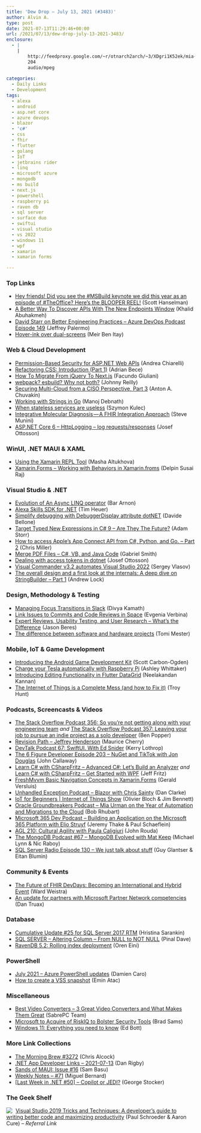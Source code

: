 ```yaml
---
title: 'Dew Drop – July 13, 2021 (#3483)'
author: Alvin A.
type: post
date: 2021-07-13T11:29:46+00:00
url: /2021/07/13/dew-drop-july-13-2021-3483/
enclosure:
  - |
    |
        http://feedproxy.google.com/~r/otnarch2arch/~3/XDgri1K52ek/mia-audio.mp3
        204
        audio/mpeg
        
categories:
  - Daily Links
  - Development
tags:
  - alexa
  - android
  - asp.net core
  - azure devops
  - blazor
  - 'c#'
  - css
  - fhir
  - flutter
  - golang
  - IoT
  - jetbrains rider
  - linq
  - microsoft azure
  - mongodb
  - ms build
  - next.js
  - powershell
  - raspberry pi
  - raven db
  - sql server
  - surface duo
  - swiftui
  - visual studio
  - vs 2022
  - windows 11
  - wpf
  - xamarin
  - xamarin forms

---
```

### <a name="top"></a>Top Links

  * <a href="https://twitter.com/shanselman/status/1414689721654005763" target="_blank" rel="noopener">Hey friends! Did you see the #MSBuild keynote we did this year as an episode of #TheOffice? Here&#8217;s the BLOOPER REEL!</a> (Scott Hanselman)
  * <a href="https://blog.jetbrains.com/dotnet/2021/07/12/a-better-way-to-discover-apis-with-the-new-endpoints-window/" target="_blank" rel="noopener">A Better Way To Discover APIs With The New Endpoints Window</a> (Khalid Abuhakmeh)
  * <a href="http://azuredevopspodcast.clear-measure.com/david-starr-on-better-engineering-practices-episode-149" target="_blank" rel="noopener">David Starr on Better Engineering Practices &#8211; Azure DevOps Podcast Episode 149</a> (Jeffrey Palermo)
  * <a href="https://devblogs.microsoft.com/surface-duo/pen-ink-sdk-hover/?WT.mc_id=DOP-MVP-4025064" target="_blank" rel="noopener">Hover-ink over dual-screens</a> (Meir Ben Itay)



### <a name="web"></a>Web & Cloud Development

  * <a href="https://auth0.com/blog/permission-based-security-aspnet-webapi/" target="_blank" rel="noopener">Permission-Based Security for ASP.NET Web APIs</a> (Andrea Chiarelli)
  * <a href="https://smashingmagazine.com/2021/07/refactoring-css-introduction-part1/" target="_blank" rel="noopener">Refactoring CSS: Introduction (Part 1)</a> (Adrian Bece)
  * <a href="https://smashingmagazine.com/2021/07/migrate-jquery-nextjs/" target="_blank" rel="noopener">How To Migrate From jQuery To Next.js</a> (Facundo Giuliani)
  * <a href="https://blog.johnnyreilly.com/2021/07/11/webpack-esbuild-why-not-both" target="_blank" rel="noopener">webpack? esbuild? Why not both?</a> (Johnny Reilly)
  * <a href="https://cloudsecuritypodcast.libsyn.com/securing-multi-cloud-from-a-ciso-perspective-part-3" target="_blank" rel="noopener">Securing Multi-Cloud from a CISO Perspective, Part 3</a> (Anton A. Chuvakin)
  * <a href="https://www.developer.com/languages/strings-in-go/" target="_blank" rel="noopener">Working with Strings in Go</a> (Manoj Debnath)
  * <a href="https://blog.scooletz.com/2021/07/12/when-stateless-services-are-useless" target="_blank" rel="noopener">When stateless services are useless</a> (Szymon Kulec)
  * <a href="https://blog.heliossoftware.com/integrative-molecular-diagnosis-a-fhir-integration-approach-7c40c98f24ce?source=rss----9b1b9ed586ce---4" target="_blank" rel="noopener">Integrative Molecular Diagnosis — A FHIR Integration Approach</a> (Steve Munini)
  * <a href="https://josef.codes/asp-net-core-6-http-logging-log-requests-responses/" target="_blank" rel="noopener">ASP.NET Core 6 &#8211; HttpLogging &#8211; log requests/responses</a> (Josef Ottosson)



### <a name="silverlight"></a>WinUI, .NET MAUI & XAML

  * <a href="https://trailheadtechnology.com/using-the-xamarin-repl-tool/?utm_source=rss&utm_medium=rss&utm_campaign=using-the-xamarin-repl-tool" target="_blank" rel="noopener">Using the Xamarin REPL Tool</a> (Masha Altukhova)
  * <a href="https://xamarinmonkeys.blogspot.com/2021/07/xamarinforms-working-with-behaviors-in.html" target="_blank" rel="noopener">Xamarin.Forms &#8211; Working with Behaviors in Xamarin.froms</a> (Delpin Susai Raj)



### <a name="dotnet"></a>Visual Studio & .NET

  * <a href="http://blog.i3arnon.com/2021/07/12/async-linq-operator/" target="_blank" rel="noopener">Evolution of An Async LINQ operator</a> (Bar Arnon)
  * <a href="https://github.com/timheuer/alexa-skills-dotnet" target="_blank" rel="noopener">Alexa Skills SDK for .NET</a> (Tim Heuer)
  * <a href="https://www.code4it.dev/blog/debuggerdisplay-attribute" target="_blank" rel="noopener">Simplify debugging with DebuggerDisplay attribute dotNET</a> (Davide Bellone)
  * <a href="http://feedproxy.google.com/~r/WestDiscGolf/~3/u9CSTuYWIiw/target-typed-new-expressions-in-csharp-9-are-they-the-future" target="_blank" rel="noopener">Target Typed New Expressions in C# 9 &#8211; Are They The Future?</a> (Adam Storr)
  * <a href="https://rajapet.com/2021/07/12/how-to-access-apples-app-connect-api-from-c-python-and-go-part-2/" target="_blank" rel="noopener">How to access Apple’s App Connect API from C#, Python, and Go. – Part 2</a> (Chris Miller)
  * <a href="https://www.leadtools.com/blog/document-imaging/pdf/merge-pdf-files-vb-java-code/" target="_blank" rel="noopener">Merge PDF Files – C#, VB, and Java Code</a> (Gabriel Smith)
  * <a href="https://josef.codes/dealing-with-access-tokens-in-dotnet/" target="_blank" rel="noopener">Dealing with access tokens in dotnet</a> (Josef Ottosson)
  * <a href="https://visualstudioextensions.vlasovstudio.com/2021/07/13/visual-commander-v3-2-automates-visual-studio-2022/" target="_blank" rel="noopener">Visual Commander v3.2 automates Visual Studio 2022</a> (Sergey Vlasov)
  * <a href="https://andrewlock.net/a-deep-dive-on-stringbuilder-part-1-the-overall-design-and-first-look-at-the-internals/" target="_blank" rel="noopener">The overall design and a first look at the internals: A deep dive on StringBuilder &#8211; Part 1</a> (Andrew Lock)



### <a name="design"></a>Design, Methodology & Testing

  * <a href="https://slack.engineering/managing-focus-transitions-in-slack/?utm_source=rss&utm_medium=rss&utm_campaign=managing-focus-transitions-in-slack" target="_blank" rel="noopener">Managing Focus Transitions in Slack</a> (Divya Kamath)
  * <a href="https://blog.jetbrains.com/space/2021/07/12/link-issues-to-commits-and-code-reviews/" target="_blank" rel="noopener">Link Issues to Commits and Code Reviews in Space</a> (Evgenia Verbina)
  * <a href="https://www.infragistics.com/community/blogs/b/jason_beres/posts/expert-reviews-vs-usability-testing-vs-user-research" target="_blank" rel="noopener">Expert Reviews, Usability Testing, and User Research &#8211; What’s the Difference</a> (Jason Beres)
  * <a href="https://stackoverflow.blog/2021/07/12/the-difference-between-software-and-hardware-projects/" target="_blank" rel="noopener">The difference between software and hardware projects</a> (Tomi Mester)



### <a name="mobile"></a>Mobile, IoT & Game Development

  * <a href="http://feedproxy.google.com/~r/blogspot/hsDu/~3/pGKb1YuSq7w/introducing-android-game-development-kit.html" target="_blank" rel="noopener">Introducing the Android Game Development Kit</a> (Scott Carbon-Ogden)
  * <a href="https://www.raspberrypi.org/blog/charge-your-tesla-automatically-with-raspberry-pi/" target="_blank" rel="noopener">Charge your Tesla automatically with Raspberry Pi</a> (Ashley Whittaker)
  * <a href="https://www.syncfusion.com/blogs/post/editing-functionality-in-flutter-datagrid.aspx" target="_blank" rel="noopener">Introducing Editing Functionality in Flutter DataGrid</a> (Neelakandan Kannan)
  * <a href="http://feedproxy.google.com/~r/TroyHunt/~3/Ptr9D-Zjc8k/" target="_blank" rel="noopener">The Internet of Things is a Complete Mess (and how to Fix it)</a> (Troy Hunt)



### <a name="podcasts"></a>Podcasts, Screencasts & Videos

  * <a href="https://stackoverflow.blog/2021/07/12/podcast-356-so-youre-not-getting-along-with-your-engineering-team/" target="_blank" rel="noopener">The Stack Overflow Podcast 356: So you’re not getting along with your engineering team</a> _and_ <a href="https://stackoverflow.blog/2021/07/13/podcast-357-leaving-your-job-to-pursue-an-indie-project-as-a-solo-developer/" target="_blank" rel="noopener">The Stack Overflow Podcast 357: Leaving your job to pursue an indie project as a solo developer</a> (Ben Popper)
  * <a href="https://revisionpath.com/jeffrey-henderson" target="_blank" rel="noopener">Revision Path &#8211; Jeffrey Henderson</a> (Maurice Cherry)
  * <a href="https://kerry.lothrop.de/devtalk-67-ed-snider/" target="_blank" rel="noopener">DevTalk Podcast 67: SwiftUI. With Ed Snider</a> (Kerry Lothrop)
  * <a href="https://6figuredev.com/podcast/episode-203-nuget-and-tiktok-with-jon-douglas/" target="_blank" rel="noopener">The 6 Figure Developer Episode 203 – NuGet and TikTok with Jon Douglas</a> (John Callaway)
  * <a href="http://www.youtube.com/watch?v=6wrqJwtEwpU" target="_blank" rel="noopener">Learn C# with CSharpFritz &#8211; Advanced C#: Let&#8217;s Build an Analyzer</a> _and_ <a href="http://www.youtube.com/watch?v=Dr3itTdDSDE" target="_blank" rel="noopener">Learn C# with CSharpFritz &#8211; Get Started with WPF</a> (Jeff Fritz)
  * <a href="https://www.youtube.com/watch?v=C7ykJ66CbgY" target="_blank" rel="noopener">FreshMvvm Basic Navigation Concepts in Xamarin.Forms</a> (Gerald Versluis)
  * <a href="https://unhandledexceptionpodcast.com/posts/0019-blazor/" target="_blank" rel="noopener">Unhandled Exception Podcast &#8211; Blazor with Chris Sainty</a> (Dan Clarke)
  * <a href="https://channel9.msdn.com/Shows/Internet-of-Things-Show/IoT-for-Beginners?WT.mc_id=DOP-MVP-4025064" target="_blank" rel="noopener">IoT for Beginners | Internet of Things Show</a> (Olivier Bloch & Jim Bennett)
  * <a href="http://feedproxy.google.com/~r/otnarch2arch/~3/XDgri1K52ek/mia-audio.mp3" target="_blank" rel="noopener">Oracle Groundbreakers Podcast &#8211; Mia Urman on the Year of Automation and Migrations to the Cloud</a> (Bob Rhubart)
  * <a href="https://www.m365devpodcast.com/e/building-an-application-on-the-microsoft-365-platform-with-elio-struyf/" target="_blank" rel="noopener">Microsoft 365 Dev Podcast &#8211; Building an Application on the Microsoft 365 Platform with Elio Struyf</a> (Jeremy Thake & Paul Schaeflein)
  * <a href="https://www.ageekleader.com/agl-210-cultural-agility-with-paula-caligiuri/" target="_blank" rel="noopener">AGL 210: Cultural Agility with Paula Caligiuri</a> (John Rouda)
  * <a href="https://mongodb.libsyn.com/67-mongodb-evolved-with-mat-keep" target="_blank" rel="noopener">The MongoDB Podcast #67 &#8211; MongoDB Evolved with Mat Keep</a> (Michael Lynn & Nic Raboy)
  * <a href="http://sqlserverradio.com/episode-130-we-just-talk-about-stuff" target="_blank" rel="noopener">SQL Server Radio Episode 130 &#8211; We just talk about stuff</a> (Guy Glantser & Eitan Blumin)



### <a name="events"></a>Community & Events

  * <a href="https://fire.ly/2021/07/09/the-future-of-fhir-devdays/" target="_blank" rel="noopener">The Future of FHIR DevDays: Becoming an International and Hybrid Event</a> (Ward Weistra)
  * <a href="https://blogs.partner.microsoft.com/mpn/an-update-for-partners-with-microsoft-partner-network-competencies/" target="_blank" rel="noopener">An update for partners with Microsoft Partner Network competencies</a> (Dan Truax)



### <a name="sql"></a>Database

  * <a href="https://techcommunity.microsoft.com/t5/sql-server/cumulative-update-25-for-sql-server-2017-rtm/ba-p/2540765?WT.mc_id=DOP-MVP-4025064" target="_blank" rel="noopener">Cumulative Update #25 for SQL Server 2017 RTM</a> (Hristina Sarankin)
  * <a href="https://blog.sqlauthority.com/2021/07/13/sql-server-altering-column-from-null-to-not-null/?utm_source=rss&utm_medium=rss&utm_campaign=sql-server-altering-column-from-null-to-not-null" target="_blank" rel="noopener">SQL SERVER – Altering Column – From NULL to NOT NULL</a> (Pinal Dave)
  * <a href="http://feedproxy.google.com/~r/AyendeRahien/~3/mSRHg75h9Xg/ravendb-5-2-rolling-index-deployment" target="_blank" rel="noopener">RavenDB 5.2: Rolling index deployment</a> (Oren Eini)



### <a name="ps"></a>PowerShell

  * <a href="https://techcommunity.microsoft.com/t5/azure-tools/july-2021-azure-powershell-updates/ba-p/2539401?WT.mc_id=DOP-MVP-4025064" target="_blank" rel="noopener">July 2021 &#8211; Azure PowerShell updates</a> (Damien Caro)
  * <a href="https://p0w3rsh3ll.wordpress.com/2021/07/12/how-to-create-a-vss-snapshot/" target="_blank" rel="noopener">How to create a VSS snapshot</a> (Emin Atac)



### <a name="misc"></a>Miscellaneous

  * <a href="https://www.sabrepc.com/blog/Computer-Hardware/best-video-converters" target="_blank" rel="noopener">Best Video Converters &#8211; 3 Great Video Converters and What Makes Them Great</a> (SabrePC Team)
  * <a href="https://petri.com/microsoft-to-acquire-of-riskiq-to-bolster-security-tools" target="_blank" rel="noopener">Microsoft to Acquire of RiskIQ to Bolster Security Tools</a> (Brad Sams)
  * <a href="https://www.zdnet.com/article/windows-11-everything-you-need-to-know/#ftag=RSSbaffb68" target="_blank" rel="noopener">Windows 11: Everything you need to know</a> (Ed Bott)



### <a name="links"></a>More Link Collections

  * <a href="http://feedproxy.google.com/~r/ReflectivePerspective/~3/xGlrNHuqbRs/" target="_blank" rel="noopener">The Morning Brew #3272</a> (Chris Alcock)
  * <a href="https://links.danrigby.com/2021/07/app-developer-links-2021-07-13/" target="_blank" rel="noopener">.NET App Developer Links &#8211; 2021-07-13</a> (Dan Rigby)
  * <a href="https://www.telerik.com/blogs/sands-maui-issue-16" target="_blank" rel="noopener">Sands of MAUI: Issue #16</a> (Sam Basu)
  * <a href="https://blog.miguelbernard.com/weekly-notes-71/" target="_blank" rel="noopener">Weekly Notes &#8211; #71</a> (Miguel Bernard)
  * <a href="https://georgestocker.com/2021/07/12/last-week-in-net-50-copilot-or-jedi/" target="_blank" rel="noopener">[Last Week in .NET #50] – Copilot or JEDI?</a> (George Stocker)



### <a name="shelf"></a>The Geek Shelf

<a href="https://www.amazon.com/Visual-Studio-2019-Tricks-Techniques/dp/1800203527/?tag=amavin-20" target="_blank" rel="noopener"><img decoding="async" align="left" style="margin: 0px 5px 0px 0px; border: 0px currentcolor; border-image: none; float: left; display: inline; background-image: none;" src="https://m.media-amazon.com/images/I/71HUXG6kf3L._AC_UY218_.jpg" border="0" /></a>&nbsp;<a href="https://www.amazon.com/Visual-Studio-2019-Tricks-Techniques/dp/1800203527/?tag=amavin-20" target="_blank" rel="noopener">Visual Studio 2019 Tricks and Techniques: A developer&#8217;s guide to writing better code and maximizing productivity</a> (Paul Schroeder & Aaron Cure) _&#8211; Referral Link_